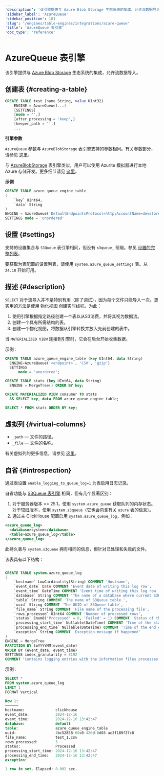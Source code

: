 ```yaml
---
'description': '该引擎提供与 Azure Blob Storage 生态系统的集成，允许流数据导入。'
'sidebar_label': 'AzureQueue'
'sidebar_position': 181
'slug': '/engines/table-engines/integrations/azure-queue'
'title': 'AzureQueue 表引擎'
'doc_type': 'reference'
---
```



# AzureQueue 表引擎

该引擎提供与 [Azure Blob Storage](https://azure.microsoft.com/en-us/products/storage/blobs) 生态系统的集成，允许流数据导入。

## 创建表 {#creating-a-table}

```sql
CREATE TABLE test (name String, value UInt32)
    ENGINE = AzureQueue(...)
    [SETTINGS]
    [mode = '',]
    [after_processing = 'keep',]
    [keeper_path = '',]
    ...
```

**引擎参数**

`AzureQueue` 参数与 `AzureBlobStorage` 表引擎支持的参数相同。有关参数部分，请参见 [这里](../../../engines/table-engines/integrations/azureBlobStorage.md)。

与 [AzureBlobStorage](/engines/table-engines/integrations/azureBlobStorage) 表引擎类似，用户可以使用 Azurite 模拟器进行本地 Azure 存储开发。更多细节请见 [这里](https://learn.microsoft.com/en-us/azure/storage/common/storage-use-azurite?tabs=docker-hub%2Cblob-storage)。

**示例**

```sql
CREATE TABLE azure_queue_engine_table
(
    `key` UInt64,
    `data` String
)
ENGINE = AzureQueue('DefaultEndpointsProtocol=http;AccountName=devstoreaccount1;AccountKey=Eby8vdM02xNOcqFlqUwJPLlmEtlCDXJ1OUzFT50uSRZ6IFsuFq2UVErCz4I6tq/K1SZFPTOtr/KBHBeksoGMGw==;BlobEndpoint=http://azurite1:10000/devstoreaccount1/;', 'testcontainer', '*', 'CSV')
SETTINGS mode = 'unordered'
```

## 设置 {#settings}

支持的设置集合与 `S3Queue` 表引擎相同，但没有 `s3queue_` 前缀。参见 [设置的完整列表](../../../engines/table-engines/integrations/s3queue.md#settings)。

要获取为表配置的设置列表，请使用 `system.azure_queue_settings` 表。从 `24.10` 开始可用。

## 描述 {#description}

`SELECT` 对于流导入并不是特别有用（除了调试），因为每个文件只能导入一次。更实用的方法是使用 [物化视图](../../../sql-reference/statements/create/view.md) 创建实时线程。为此：

1. 使用引擎根据指定路径创建一个表以从S3消费，并将其视为数据流。
2. 创建一个具有所需结构的表。
3. 创建一个物化视图，将数据从引擎转换并放入先前创建的表中。

当 `MATERIALIZED VIEW` 连接到引擎时，它会在后台开始收集数据。

示例：

```sql
CREATE TABLE azure_queue_engine_table (key UInt64, data String)
  ENGINE=AzureQueue('<endpoint>', 'CSV', 'gzip')
  SETTINGS
      mode = 'unordered';

CREATE TABLE stats (key UInt64, data String)
  ENGINE = MergeTree() ORDER BY key;

CREATE MATERIALIZED VIEW consumer TO stats
  AS SELECT key, data FROM azure_queue_engine_table;

SELECT * FROM stats ORDER BY key;
```

## 虚拟列 {#virtual-columns}

- `_path` — 文件的路径。
- `_file` — 文件的名称。

有关虚拟列的更多信息，请参见 [这里](../../../engines/table-engines/index.md#table_engines-virtual_columns)。

## 自省 {#introspection}

通过表设置 `enable_logging_to_queue_log=1` 为表启用日志记录。

自省功能与 [S3Queue 表引擎](/engines/table-engines/integrations/s3queue#introspection) 相同，但有几个显著区别：

1. 对于服务器版本 >= 25.1，使用 `system.azure_queue` 获取队列的内存状态。对于较旧版本，使用 `system.s3queue`（它也会包含有关 `azure` 表的信息）。
2. 通过主 ClickHouse 配置启用 `system.azure_queue_log`，例如：

```xml
<azure_queue_log>
  <database>system</database>
  <table>azure_queue_log</table>
</azure_queue_log>
```

此持久表与 `system.s3queue` 拥有相同的信息，但针对已处理和失败的文件。

该表具有以下结构：

```sql

CREATE TABLE system.azure_queue_log
(
    `hostname` LowCardinality(String) COMMENT 'Hostname',
    `event_date` Date COMMENT 'Event date of writing this log row',
    `event_time` DateTime COMMENT 'Event time of writing this log row',
    `database` String COMMENT 'The name of a database where current S3Queue table lives.',
    `table` String COMMENT 'The name of S3Queue table.',
    `uuid` String COMMENT 'The UUID of S3Queue table',
    `file_name` String COMMENT 'File name of the processing file',
    `rows_processed` UInt64 COMMENT 'Number of processed rows',
    `status` Enum8('Processed' = 0, 'Failed' = 1) COMMENT 'Status of the processing file',
    `processing_start_time` Nullable(DateTime) COMMENT 'Time of the start of processing the file',
    `processing_end_time` Nullable(DateTime) COMMENT 'Time of the end of processing the file',
    `exception` String COMMENT 'Exception message if happened'
)
ENGINE = MergeTree
PARTITION BY toYYYYMM(event_date)
ORDER BY (event_date, event_time)
SETTINGS index_granularity = 8192
COMMENT 'Contains logging entries with the information files processes by S3Queue engine.'

```

示例：

```sql
SELECT *
FROM system.azure_queue_log
LIMIT 1
FORMAT Vertical

Row 1:
──────
hostname:              clickhouse
event_date:            2024-12-16
event_time:            2024-12-16 13:42:47
database:              default
table:                 azure_queue_engine_table
uuid:                  1bc52858-00c0-420d-8d03-ac3f189f27c8
file_name:             test_1.csv
rows_processed:        3
status:                Processed
processing_start_time: 2024-12-16 13:42:47
processing_end_time:   2024-12-16 13:42:47
exception:

1 row in set. Elapsed: 0.002 sec.

```
